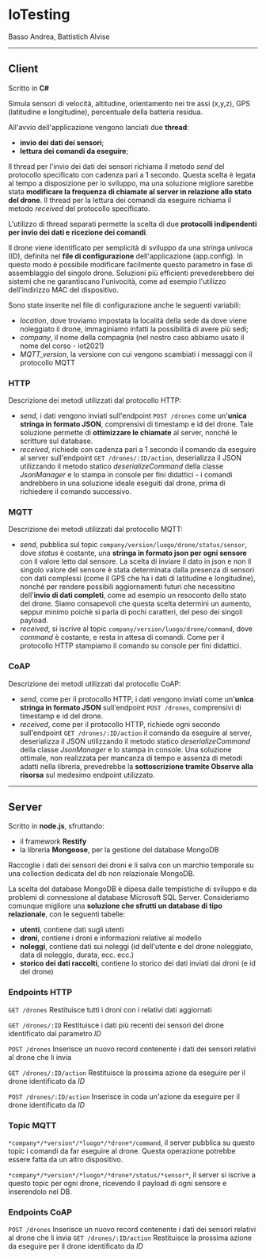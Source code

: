 # IoTesting

Basso Andrea,
Battistich Alvise

---

## Client
Scritto in **C#**

Simula sensori di velocità, altitudine, orientamento nei tre assi (x,y,z), GPS (latitudine e longitudine), percentuale della batteria residua.

All'avvio dell'applicazione vengono lanciati due **thread**:
  - **invio dei dati dei sensori**; 
  - **lettura dei comandi da eseguire**;
 
 Il thread per l'invio dei dati dei sensori richiama il metodo *send* del protocollo specificato con cadenza pari a 1 secondo. Questa scelta è legata al tempo a disposizione per lo sviluppo, ma una soluzione migliore sarebbe stata **modificare la frequenza di chiamate al server in relazione allo stato del drone**.
 Il thread per la lettura dei comandi da eseguire richiama il metodo *received* del protocollo specificato. 
 
L'utilizzo di thread separati permette la scelta di due **protocolli indipendenti per invio dei dati e ricezione dei comandi**.

Il drone viene identificato per semplicità di sviluppo da una stringa univoca (ID), definita nel **file di configurazione** dell'applicazione (app.config). In questo modo è possibile modificare facilmente questo parametro in fase di assemblaggio del singolo drone. Soluzioni più efficienti prevederebbero dei sistemi che ne garantiscano l'univocità, come ad esempio l'utilizzo dell'indirizzo MAC del dispositivo.

Sono state inserite nel file di configurazione anche le seguenti variabili:
  - *location*, dove troviamo impostata la località della sede da dove viene noleggiato il drone, immaginiamo infatti la possibilità di avere più sedi;
  - *company*, il nome della compagnia (nel nostro caso abbiamo usato il nome del corso - iot2021)
  - *MQTT_version*, la versione con cui vengono scambiati i messaggi con il protocollo MQTT

  ### HTTP
  Descrizione dei metodi utilizzati dal protocollo HTTP:
  - *send*, i dati vengono inviati sull'endpoint `POST /drones` come un'**unica stringa in formato JSON**, comprensivi di timestamp e id del drone. Tale soluzione permette di **ottimizzare le chiamate** al server, nonché le scritture sul database.
  - *received*, richiede con cadenza pari a 1 secondo il comando da eseguire al server sull'endpoint `GET /drones/:ID/action`, deserializza il JSON utilizzando il metodo statico *deserializeCommand* della classe *JsonManager* e lo stampa in console per fini didattici - i comandi andrebbero in una soluzione ideale eseguiti dal drone, prima di richiedere il comando successivo.

  ### MQTT
  Descrizione dei metodi utilizzati dal protocollo MQTT:
  - *send*, pubblica sul topic `company/version/luogo/drone/status/sensor`, dove *status* è costante, una **stringa in formato json per ogni sensore** con il valore letto dal sensore. La scelta di inviare il dato in json e non il singolo valore del sensore è stata determinata dalla presenza di sensori con dati complessi (come il GPS che ha i dati di latitudine e longitudine), nonché per rendere possibili aggiornamenti futuri che necessitino dell'**invio di dati completi**, come ad esempio un resoconto dello stato del drone. Siamo consapevoli che questa scelta determini un aumento, seppur minimo poichè si parla di pochi caratteri, del peso dei singoli payload.
  - *received*, si iscrive al topic `company/version/luogo/drone/command`, dove *command* è costante, e resta in attesa di comandi. Come per il protocollo HTTP stampiamo il comando su console per fini didattici.
  
  ### CoAP
  Descrizione dei metodi utilizzati dal protocollo CoAP:
  - *send*, come per il protocollo HTTP, i dati vengono inviati come un'**unica stringa in formato JSON** sull'endpoint `POST /drones`, comprensivi di timestamp e id del drone.
  - *received*, come per il protocollo HTTP, richiede ogni secondo sull'endpoint `GET /drones/:ID/action` il comando da eseguire al server, deserializza il JSON utilizzando il metodo statico *deserializeCommand* della classe *JsonManager* e lo stampa in console. Una soluzione ottimale, non realizzata per mancanza di tempo e assenza di metodi adatti nella libreria, prevedrebbe la **sottoscrizione tramite Observe alla risorsa** sul medesimo endpoint utilizzato.
---

## Server
Scritto in **node.js**, sfruttando:
  - il framework **Restify**
  - la libreria **Mongoose**, per la gestione del database MongoDB
 
Raccoglie i dati dei sensori dei droni e li salva con un marchio temporale su una collection dedicata del db non relazionale MongoDB. 

La scelta del database MongoDB è dipesa dalle tempistiche di sviluppo e da problemi di connessione al database Microsoft SQL Server. Consideriamo comunque migliore una **soluzione che sfrutti un database di tipo relazionale**, con le seguenti tabelle:
  - **utenti**, contiene dati sugli utenti
  - **droni**, contiene i droni e informazioni relative al modello
  - **noleggi**, contiene dati sui noleggi (id dell'utente e del drone noleggiato, data di noleggio, durata, ecc. ecc.)
  - **storico dei dati raccolti**, contiene lo storico dei dati inviati dai droni (e id del drone)

  ### Endpoints HTTP
  `GET /drones` Restituisce tutti i droni con i relativi dati aggiornati
  
  `GET /drones/:ID` Restituisce i dati più recenti dei sensori del drone identificato dal parametro *ID*
  
  `POST /drones` Inserisce un nuovo record contenente i dati dei sensori relativi al drone che li invia
  
  `GET /drones/:ID/action` Restituisce la prossima azione da eseguire per il drone identificato da *ID*
  
  `POST /drones/:ID/action` Inserisce in coda un'azione da eseguire per il drone identificato da *ID*
  
  ### Topic MQTT
  `*company*/*version*/*luogo*/*drone*/command`, il server pubblica su questo topic i comandi da far eseguire al drone. Questa operazione potrebbe essere fatta da un altro dispositivo.
  
  `*company*/*version*/*luogo*/*drone*/status/*sensor*`, il server si iscrive a questo topic per ogni drone, ricevendo il payload di ogni sensore e inserendolo nel DB.
  
  ### Endpoints CoAP
  `POST /drones` Inserisce un nuovo record contenente i dati dei sensori relativi al drone che li invia
  `GET /drones/:ID/action` Restituisce la prossima azione da eseguire per il drone identificato da *ID*
  
